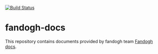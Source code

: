 [![Build Status](https://travis-ci.org/fandoghpaas/fandogh-docs.svg?branch=master)](https://travis-ci.org/fandoghpaas/fandogh-docs)

# fandogh-docs
This repository contains documents provided by fandogh team [Fandogh docs](http://docs.fandogh.cloud/).

